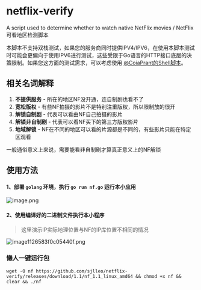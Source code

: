 # netflix-verify
A script used to determine whether to watch native NetFlix movies / NetFlix可看地区检测脚本

本脚本不支持双栈测试，如果您的服务商同时提供IPV4/IPV6，在使用本脚本测试时可能会更偏向于使用IPV6进行测试，这些受限于Go语言的HTTP接口底层的决策限制。如果您这方面的测试需求，可以考虑使用 [@CoiaPrant的Shell脚本](https://github.com/CoiaPrant/Netflix_Unlock_Information)。

## 相关名词解释

1. **不提供服务** - 所在的地区NF没开通，连自制剧也看不了
2. **宽松版权** - 有些NF拍摄的影片不是特别注重版权，所以限制放的很开
3. **解锁自制剧** - 代表可以看由NF自己拍摄的影片
4. **解锁非自制剧** - 代表可以看NF买下的第三方版权影片
5. **地域解锁** - NF在不同的地区可以看的片源都是不同的，有些影片只能在特定区观看

一般通俗意义上来说，需要能看非自制剧才算真正意义上的NF解锁

## 使用方法
#### 1、部署 `golang` 环境，执行 `go run nf.go` 运行本小应用

![image.png](https://img.leo.moe/images/2021/02/23/image.png)

#### 2、使用编译好的二进制文件执行本小程序

> 这里演示IP实际地理位置与NF的IP库位置不相同的情况

![image1126583f0c05440f.png](https://img.leo.moe/images/2021/02/23/image1126583f0c05440f.png)

### 懒人一键运行包

`wget -O nf https://github.com/sjlleo/netflix-verify/releases/download/1.1/nf_1.1_linux_amd64 && chmod +x nf && clear && ./nf`
